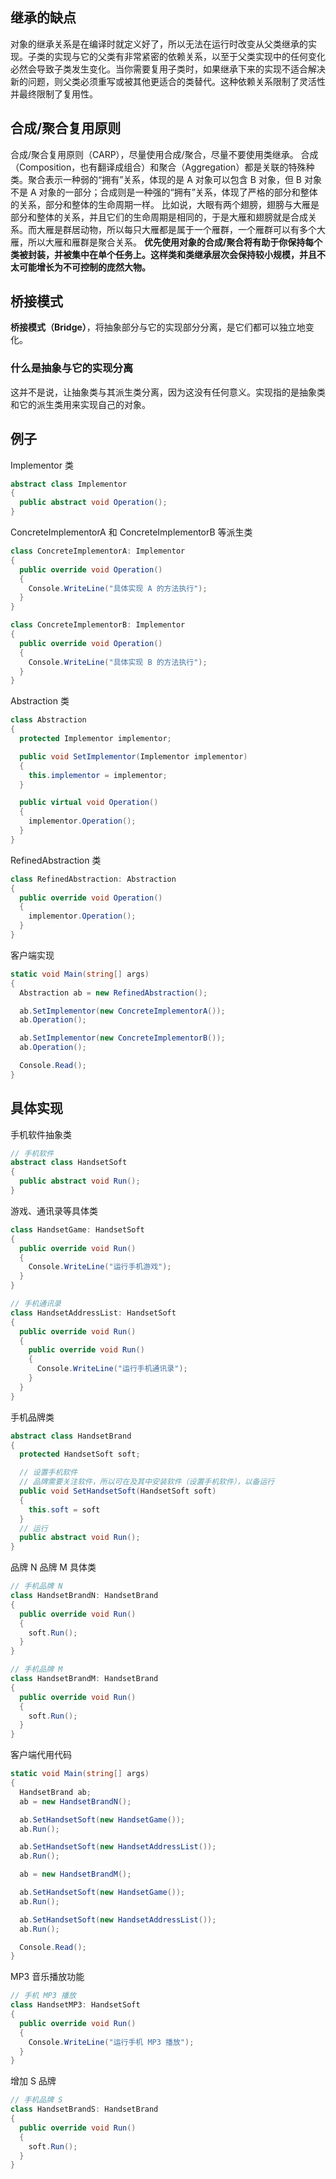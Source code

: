 ## 继承的缺点

对象的继承关系是在编译时就定义好了，所以无法在运行时改变从父类继承的实现。子类的实现与它的父类有非常紧密的依赖关系，以至于父类实现中的任何变化必然会导致子类发生变化。当你需要复用子类时，如果继承下来的实现不适合解决新的问题，则父类必须重写或被其他更适合的类替代。这种依赖关系限制了灵活性并最终限制了复用性。

## 合成/聚合复用原则

合成/聚合复用原则（CARP），尽量使用合成/聚合，尽量不要使用类继承。
合成（Composition，也有翻译成组合）和聚合（Aggregation）都是关联的特殊种类。聚合表示一种弱的“拥有”关系，体现的是 A 对象可以包含 B 对象，但 B 对象不是 A 对象的一部分；合成则是一种强的“拥有”关系，体现了严格的部分和整体的关系，部分和整体的生命周期一样。
比如说，大眼有两个翅膀，翅膀与大雁是部分和整体的关系，并且它们的生命周期是相同的，于是大雁和翅膀就是合成关系。而大雁是群居动物，所以每只大雁都是属于一个雁群，一个雁群可以有多个大雁，所以大雁和雁群是聚合关系。
**优先使用对象的合成/聚合将有助于你保持每个类被封装，并被集中在单个任务上。这样类和类继承层次会保持较小规模，并且不太可能增长为不可控制的庞然大物。**

## 桥接模式

**桥接模式（Bridge）**，将抽象部分与它的实现部分分离，是它们都可以独立地变化。

### 什么是抽象与它的实现分离

这并不是说，让抽象类与其派生类分离，因为这没有任何意义。实现指的是抽象类和它的派生类用来实现自己的对象。

## 例子

Implementor 类

```c#
abstract class Implementor
{
  public abstract void Operation();
}
```

ConcreteImplementorA 和 ConcreteImplementorB 等派生类

```c#
class ConcreteImplementorA: Implementor
{
  public override void Operation()
  {
    Console.WriteLine("具体实现 A 的方法执行");
  }
}

class ConcreteImplementorB: Implementor
{
  public override void Operation()
  {
    Console.WriteLine("具体实现 B 的方法执行");
  }
}
```

Abstraction 类

```c#
class Abstraction
{
  protected Implementor implementor;

  public void SetImplementor(Implementor implementor)
  {
    this.implementor = implementor;
  }

  public virtual void Operation()
  {
    implementor.Operation();
  }
}
```

RefinedAbstraction 类

```c#
class RefinedAbstraction: Abstraction
{
  public override void Operation()
  {
    implementor.Operation();
  }
}
```

客户端实现

```c#
static void Main(string[] args)
{
  Abstraction ab = new RefinedAbstraction();

  ab.SetImplementor(new ConcreteImplementorA());
  ab.Operation();

  ab.SetImplementor(new ConcreteImplementorB());
  ab.Operation();

  Console.Read();
}
```

## 具体实现

手机软件抽象类

```c#
// 手机软件
abstract class HandsetSoft
{
  public abstract void Run();
}
```

游戏、通讯录等具体类

```c#
class HandsetGame: HandsetSoft
{
  public override void Run()
  {
    Console.WriteLine("运行手机游戏");
  }
}

// 手机通讯录
class HandsetAddressList: HandsetSoft
{
  public override void Run()
  {
    public override void Run()
    {
      Console.WriteLine("运行手机通讯录");
    }
  }
}
```

手机品牌类

```c#
abstract class HandsetBrand
{
  protected HandsetSoft soft;

  // 设置手机软件
  // 品牌需要关注软件，所以可在及其中安装软件（设置手机软件），以备运行
  public void SetHandsetSoft(HandsetSoft soft)
  {
    this.soft = soft
  }
  // 运行
  public abstract void Run();
}
```

品牌 N 品牌 M 具体类

```c#
// 手机品牌 N
class HandsetBrandN: HandsetBrand
{
  public override void Run()
  {
    soft.Run();
  }
}

// 手机品牌 M
class HandsetBrandM: HandsetBrand
{
  public override void Run()
  {
    soft.Run();
  }
}
```

客户端代用代码

```c#
static void Main(string[] args)
{
  HandsetBrand ab;
  ab = new HandsetBrandN();

  ab.SetHandsetSoft(new HandsetGame());
  ab.Run();

  ab.SetHandsetSoft(new HandsetAddressList());
  ab.Run();

  ab = new HandsetBrandM();

  ab.SetHandsetSoft(new HandsetGame());
  ab.Run();

  ab.SetHandsetSoft(new HandsetAddressList());
  ab.Run();

  Console.Read();
}
```

MP3 音乐播放功能

```c#
// 手机 MP3 播放
class HandsetMP3: HandsetSoft
{
  public override void Run()
  {
    Console.WriteLine("运行手机 MP3 播放");
  }
}
```

增加 S 品牌

```c#
// 手机品牌 S
class HandsetBrandS: HandsetBrand
{
  public override void Run()
  {
    soft.Run();
  }
}
```